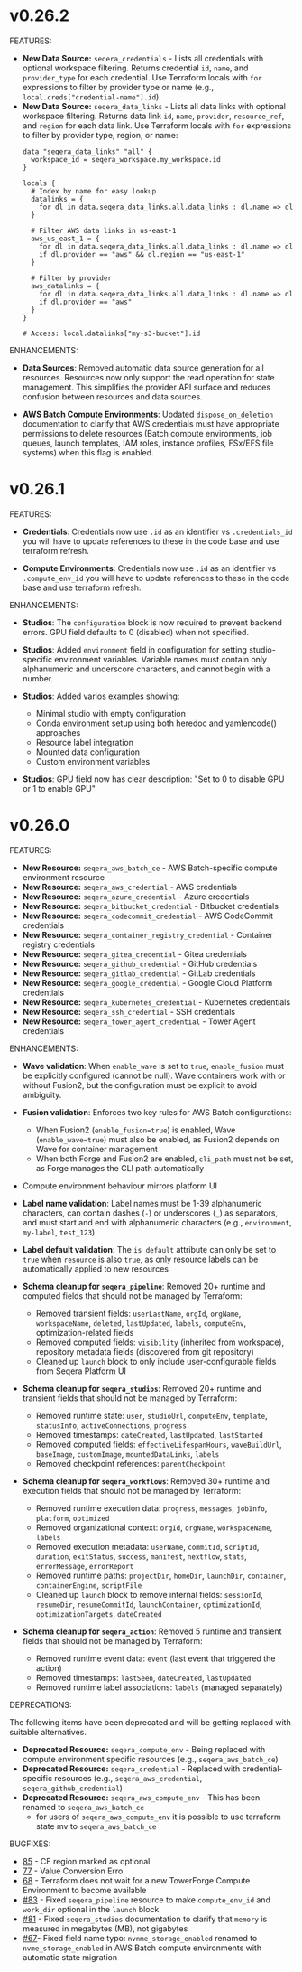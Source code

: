 # v0.26.2

FEATURES:

- **New Data Source:** `seqera_credentials` - Lists all credentials with optional workspace filtering. Returns credential `id`, `name`, and `provider_type` for each credential. Use Terraform locals with `for` expressions to filter by provider type or name (e.g., `local.creds["credential-name"].id`)
- **New Data Source:** `seqera_data_links` - Lists all data links with optional workspace filtering. Returns data link `id`, `name`, `provider`, `resource_ref`, and `region` for each data link. Use Terraform locals with `for` expressions to filter by provider type, region, or name:
  ```hcl
  data "seqera_data_links" "all" {
    workspace_id = seqera_workspace.my_workspace.id
  }

  locals {
    # Index by name for easy lookup
    datalinks = {
      for dl in data.seqera_data_links.all.data_links : dl.name => dl
    }

    # Filter AWS data links in us-east-1
    aws_us_east_1 = {
      for dl in data.seqera_data_links.all.data_links : dl.name => dl
      if dl.provider == "aws" && dl.region == "us-east-1"
    }

    # Filter by provider
    aws_datalinks = {
      for dl in data.seqera_data_links.all.data_links : dl.name => dl
      if dl.provider == "aws"
    }
  }

  # Access: local.datalinks["my-s3-bucket"].id
  ```

ENHANCEMENTS:

- **Data Sources**: Removed automatic data source generation for all resources. Resources now only support the read operation for state management. This simplifies the provider API surface and reduces confusion between resources and data sources.

- **AWS Batch Compute Environments**: Updated `dispose_on_deletion` documentation to clarify that AWS credentials must have appropriate permissions to delete resources (Batch compute environments, job queues, launch templates, IAM roles, instance profiles, FSx/EFS file systems) when this flag is enabled.

# v0.26.1

FEATURES:

- **Credentials**: Credentials now use `.id` as an identifier vs `.credentials_id` you will have to update references to these in the code base and use terraform refresh.

- **Compute Environments**: Credentials now use `.id` as an identifier vs `.compute_env_id` you will have to update references to these in the code base and use terraform refresh.

ENHANCEMENTS:

- **Studios**: The `configuration` block is now required to prevent backend errors. GPU field defaults to 0 (disabled) when not specified.

- **Studios**: Added `environment` field in configuration for setting studio-specific environment variables. Variable names must contain only alphanumeric and underscore characters, and cannot begin with a number.

- **Studios**: Added varios examples showing:
  - Minimal studio with empty configuration
  - Conda environment setup using both heredoc and yamlencode() approaches
  - Resource label integration
  - Mounted data configuration
  - Custom environment variables

- **Studios**: GPU field now has clear description: "Set to 0 to disable GPU or 1 to enable GPU"

# v0.26.0

FEATURES:

- **New Resource:** `seqera_aws_batch_ce` - AWS Batch-specific compute environment resource
- **New Resource:** `seqera_aws_credential` - AWS credentials
- **New Resource:** `seqera_azure_credential` - Azure credentials
- **New Resource:** `seqera_bitbucket_credential` - Bitbucket credentials
- **New Resource:** `seqera_codecommit_credential` - AWS CodeCommit credentials
- **New Resource:** `seqera_container_registry_credential` - Container registry credentials
- **New Resource:** `seqera_gitea_credential` - Gitea credentials
- **New Resource:** `seqera_github_credential` - GitHub credentials
- **New Resource:** `seqera_gitlab_credential` - GitLab credentials
- **New Resource:** `seqera_google_credential` - Google Cloud Platform credentials
- **New Resource:** `seqera_kubernetes_credential` - Kubernetes credentials
- **New Resource:** `seqera_ssh_credential` - SSH credentials
- **New Resource:** `seqera_tower_agent_credential` - Tower Agent credentials

ENHANCEMENTS:

- **Wave validation**: When `enable_wave` is set to `true`, `enable_fusion` must be explicitly configured (cannot be null). Wave containers work with or without Fusion2, but the configuration must be explicit to avoid ambiguity.

- **Fusion validation**: Enforces two key rules for AWS Batch configurations:
  - When Fusion2 (`enable_fusion=true`) is enabled, Wave (`enable_wave=true`) must also be enabled, as Fusion2 depends on Wave for container management
  - When both Forge and Fusion2 are enabled, `cli_path` must not be set, as Forge manages the CLI path automatically
- Compute environment behaviour mirrors platform UI

- **Label name validation**: Label names must be 1-39 alphanumeric characters, can contain dashes (`-`) or underscores (`_`) as separators, and must start and end with alphanumeric characters (e.g., `environment`, `my-label`, `test_123`)

- **Label default validation**: The `is_default` attribute can only be set to `true` when `resource` is also `true`, as only resource labels can be automatically applied to new resources

- **Schema cleanup for `seqera_pipeline`**: Removed 20+ runtime and computed fields that should not be managed by Terraform:

  - Removed transient fields: `userLastName`, `orgId`, `orgName`, `workspaceName`, `deleted`, `lastUpdated`, `labels`, `computeEnv`, optimization-related fields
  - Removed computed fields: `visibility` (inherited from workspace), repository metadata fields (discovered from git repository)
  - Cleaned up `launch` block to only include user-configurable fields from Seqera Platform UI

- **Schema cleanup for `seqera_studios`**: Removed 20+ runtime and transient fields that should not be managed by Terraform:

  - Removed runtime state: `user`, `studioUrl`, `computeEnv`, `template`, `statusInfo`, `activeConnections`, `progress`
  - Removed timestamps: `dateCreated`, `lastUpdated`, `lastStarted`
  - Removed computed fields: `effectiveLifespanHours`, `waveBuildUrl`, `baseImage`, `customImage`, `mountedDataLinks`, `labels`
  - Removed checkpoint references: `parentCheckpoint`

- **Schema cleanup for `seqera_workflows`**: Removed 30+ runtime and execution fields that should not be managed by Terraform:

  - Removed runtime execution data: `progress`, `messages`, `jobInfo`, `platform`, `optimized`
  - Removed organizational context: `orgId`, `orgName`, `workspaceName`, `labels`
  - Removed execution metadata: `userName`, `commitId`, `scriptId`, `duration`, `exitStatus`, `success`, `manifest`, `nextflow`, `stats`, `errorMessage`, `errorReport`
  - Removed runtime paths: `projectDir`, `homeDir`, `launchDir`, `container`, `containerEngine`, `scriptFile`
  - Cleaned up `launch` block to remove internal fields: `sessionId`, `resumeDir`, `resumeCommitId`, `launchContainer`, `optimizationId`, `optimizationTargets`, `dateCreated`

- **Schema cleanup for `seqera_action`**: Removed 5 runtime and transient fields that should not be managed by Terraform:
  - Removed runtime event data: `event` (last event that triggered the action)
  - Removed timestamps: `lastSeen`, `dateCreated`, `lastUpdated`
  - Removed runtime label associations: `labels` (managed separately)

DEPRECATIONS:

The following items have been deprecated and will be getting replaced with suitable alternatives.

- **Deprecated Resource:** `seqera_compute_env` - Being replaced with compute environment specific resources (e.g., `seqera_aws_batch_ce`)
- **Deprecated Resource:** `seqera_credential` - Replaced with credential-specific resources (e.g., `seqera_aws_credential`, `seqera_github_credential`)
- **Deprecated Resource:** `seqera_aws_compute_env` - This has been renamed to `seqera_aws_batch_ce`
  - for users of `seqera_aws_compute_env` it is possible to use terraform state mv to `seqera_aws_batch_ce`

BUGFIXES:

- [85](https://github.com/seqeralabs/terraform-provider-seqera/issues/85) - CE region marked as optional
- [77](https://github.com/seqeralabs/terraform-provider-seqera/issues/77) - Value Conversion Erro
- [68](https://github.com/seqeralabs/terraform-provider-seqera/issues/68) - Terraform does not wait for a new TowerForge Compute Environment to become available
- [#83](https://github.com/seqeralabs/terraform-provider-seqera/issues/83) - Fixed `seqera_pipeline` resource to make `compute_env_id` and `work_dir` optional in the `launch` block
- [#81](https://github.com/seqeralabs/terraform-provider-seqera/issues/81) - Fixed `seqera_studios` documentation to clarify that `memory` is measured in megabytes (MB), not gigabytes
- [#67](https://github.com/seqeralabs/terraform-provider-seqera/issues/67)- Fixed field name typo: `nvnme_storage_enabled` renamed to `nvme_storage_enabled` in AWS Batch compute environments with automatic state migration
